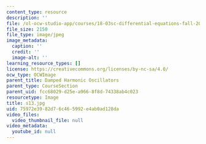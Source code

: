 ```yaml
---
content_type: resource
description: ''
file: /ol-ocw-studio-app/courses/18-03sc-differential-equations-fall-2011/75972e3982d76c465992e4ab0ad128da_s13.jpg
file_size: 2150
file_type: image/jpeg
image_metadata:
  caption: ''
  credit: ''
  image-alt: ''
learning_resource_types: []
license: https://creativecommons.org/licenses/by-nc-sa/4.0/
ocw_type: OCWImage
parent_title: Damped Harmonic Oscillators
parent_type: CourseSection
parent_uid: fcc68029-d25e-a966-8f8d-74338ab4c023
resourcetype: Image
title: s13.jpg
uid: 75972e39-82d7-6c46-5992-e4ab0ad128da
video_files:
  video_thumbnail_file: null
video_metadata:
  youtube_id: null
---
```

